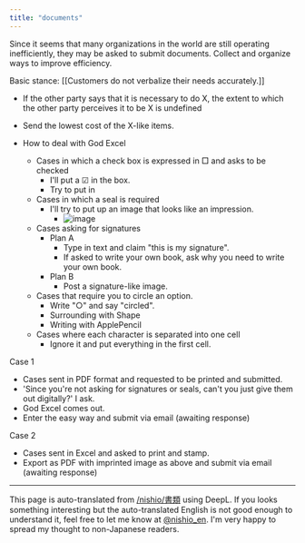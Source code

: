```yaml
---
title: "documents"
---
```


Since it seems that many organizations in the world are still operating inefficiently, they may be asked to submit documents.
Collect and organize ways to improve efficiency.

Basic stance: [[Customers do not verbalize their needs accurately.]]
- If the other party says that it is necessary to do X, the extent to which the other party perceives it to be X is undefined
- Send the lowest cost of the X-like items.

- How to deal with God Excel
    - Cases in which a check box is expressed in □ and asks to be checked
        - I'll put a ☑ in the box.
        - Try to put in
    - Cases in which a seal is required
        - I'll try to put up an image that looks like an impression.
            - ![image](https://gyazo.com/348b876d33853f4df387fffeb557616e/thumb/1000)
    - Cases asking for signatures
        - Plan A
            - Type in text and claim "this is my signature".
            - If asked to write your own book, ask why you need to write your own book.
        - Plan B
            - Post a signature-like image.
    - Cases that require you to circle an option.
        - Write "○" and say "circled".
        - Surrounding with Shape
        - Writing with ApplePencil
    - Cases where each character is separated into one cell
        - Ignore it and put everything in the first cell.

Case 1
- Cases sent in PDF format and requested to be printed and submitted.
- 'Since you're not asking for signatures or seals, can't you just give them out digitally?' I ask.
- God Excel comes out.
- Enter the easy way and submit via email (awaiting response)

Case 2
- Cases sent in Excel and asked to print and stamp.
- Export as PDF with imprinted image as above and submit via email (awaiting response)


---
This page is auto-translated from [/nishio/書類](https://scrapbox.io/nishio/書類) using DeepL. If you looks something interesting but the auto-translated English is not good enough to understand it, feel free to let me know at [@nishio_en](https://twitter.com/nishio_en). I'm very happy to spread my thought to non-Japanese readers.